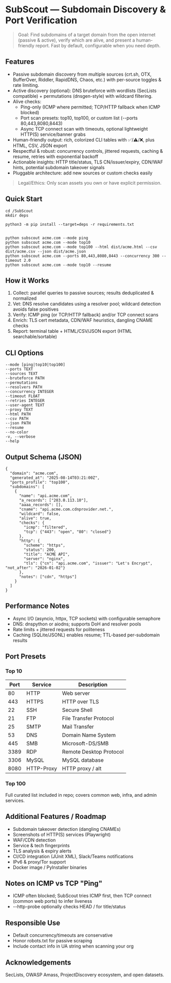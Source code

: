 # SubScout — Subdomain Discovery & Port Verification

> Goal: Find subdomains of a target domain from the open internet (passive & active), verify which are alive, and present a human-friendly report. Fast by default, configurable when you need depth.

## Features
- Passive subdomain discovery from multiple sources (crt.sh, OTX, BufferOver, Riddler, RapidDNS, Chaos, etc.) with per-source toggles & rate limiting.
- Active discovery (optional): DNS bruteforce with wordlists (SecLists compatible) + permutations (dnsgen-style) with wildcard filtering.
- Alive checks:
  - Ping-only (ICMP where permitted; TCP/HTTP fallback when ICMP blocked)
  - Port scan presets: top10, top100, or custom list (--ports 80,443,8080,8443)
  - Async TCP connect scan with timeouts, optional lightweight HTTP(S) service/banner grabs
- Human-friendly output: rich, colorized CLI tables with ✅/⚠️/❌, plus HTML, CSV, JSON export
- Respectful & robust: concurrency controls, jittered requests, caching & resume, retries with exponential backoff
- Actionable insights: HTTP title/status, TLS CN/issuer/expiry, CDN/WAF hints, potential subdomain takeover signals
- Pluggable architecture: add new sources or custom checks easily

> Legal/Ethics: Only scan assets you own or have explicit permission.

## Quick Start
```
cd /SubScout
mkdir deps

python3 -m pip install --target=deps -r requirements.txt


python subscout acme.com --mode ping
python subscout acme.com --mode top10
python subscout acme.com --mode top100 --html dist/acme.html --csv dist/acme.csv --json dist/acme.json
python subscout acme.com --ports 80,443,8080,8443 --concurrency 300 --timeout 2.0
python subscout acme.com --mode top10 --resume
```

## How it Works
1. Collect: parallel queries to passive sources; results deduplicated & normalized
2. Vet: DNS resolve candidates using a resolver pool; wildcard detection avoids false positives
3. Verify: ICMP ping (or TCP/HTTP fallback) and/or TCP connect scans
4. Enrich: TLS cert metadata, CDN/WAF heuristics, dangling CNAME checks
5. Report: terminal table + HTML/CSV/JSON export (HTML searchable/sortable)

## CLI Options
```
--mode [ping|top10|top100]
--ports TEXT
--sources TEXT
--bruteforce PATH
--permutations
--resolvers PATH
--concurrency INTEGER
--timeout FLOAT
--retries INTEGER
--user-agent TEXT
--proxy TEXT
--html PATH
--csv PATH
--json PATH
--resume
--no-color
-v, --verbose
--help
```

## Output Schema (JSON)
```
{
  "domain": "acme.com",
  "generated_at": "2025-08-14T03:21:00Z",
  "ports_profile": "top100",
  "subdomains": [
    {
      "name": "api.acme.com",
      "a_records": ["203.0.113.10"],
      "aaaa_records": [],
      "cname": "api.acme.com.cdnprovider.net.",
      "wildcard": false,
      "alive": true,
      "checks": {
        "icmp": "filtered",
        "tcp": {"443": "open", "80": "closed"}
      },
      "http": {
        "scheme": "https",
        "status": 200,
        "title": "ACME API",
        "server": "nginx",
        "tls": {"cn": "api.acme.com", "issuer": "Let's Encrypt", "not_after": "2026-01-02"}
      },
      "notes": ["cdn", "https"]
    }
  ]
}
```

## Performance Notes
- Async I/O (asyncio, httpx, TCP sockets) with configurable semaphore
- DNS: dnspython or aiodns; supports DoH and resolver pools
- Rate limits + jittered requests for politeness
- Caching (SQLite/JSONL) enables resume; TTL-based per-subdomain results

## Port Presets

### Top 10
| Port | Service | Description |
|------|---------|-------------|
| 80   | HTTP      | Web server |
| 443  | HTTPS     | HTTP over TLS |
| 22   | SSH       | Secure Shell |
| 21   | FTP       | File Transfer Protocol |
| 25   | SMTP      | Mail Transfer |
| 53   | DNS       | Domain Name System |
| 445  | SMB       | Microsoft-DS/SMB |
| 3389 | RDP       | Remote Desktop Protocol |
| 3306 | MySQL     | MySQL database |
| 8080 | HTTP-Proxy| HTTP proxy / alt |

### Top 100
Full curated list included in repo; covers common web, infra, and admin services.

## Additional Features / Roadmap
- Subdomain takeover detection (dangling CNAMEs)
- Screenshots of HTTP(S) services (Playwright)
- WAF/CDN detection
- Service & tech fingerprints
- TLS analysis & expiry alerts
- CI/CD integration (JUnit XML), Slack/Teams notifications
- IPv6 & proxy/Tor support
- Docker image / PyInstaller binaries

## Notes on ICMP vs TCP "Ping"
- ICMP often blocked; SubScout tries ICMP first, then TCP connect (common web ports) to infer liveness
- --http-probe optionally checks HEAD / for title/status

## Responsible Use
- Default concurrency/timeouts are conservative
- Honor robots.txt for passive scraping
- Include contact info in UA string when scanning your org

## Acknowledgements
SecLists, OWASP Amass, ProjectDiscovery ecosystem, and open datasets.
